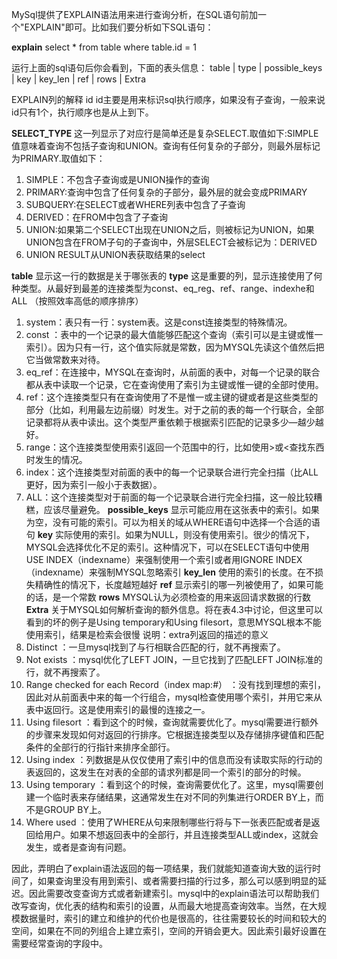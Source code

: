 MySql提供了EXPLAIN语法用来进行查询分析，在SQL语句前加一个"EXPLAIN"即可。比如我们要分析如下SQL语句：

**explain** select * from table where table.id = 1

运行上面的sql语句后你会看到，下面的表头信息：
table | type | possible_keys | key | key_len | ref | rows | Extra

EXPLAIN列的解释
id
id主要是用来标识sql执行顺序，如果没有子查询，一般来说id只有1个，执行顺序也是从上到下。

**SELECT_TYPE**
这一列显示了对应行是简单还是复杂SELECT.取值如下:SIMPLE值意味着查询不包括子查询和UNION。查询有任何复杂的子部分，则最外层标记为PRIMARY.取值如下：
  1. SIMPLE：不包含子查询或是UNION操作的查询
  2. PRIMARY:查询中包含了任何复杂的子部分，最外层的就会变成PRIMARY
  3. SUBQUERY:在SELECT或者WHERE列表中包含了子查询
  4. DERIVED：在FROM中包含了子查询
  5. UNION:如果第二个SELECT出现在UNION之后，则被标记为UNION，如果UNION包含在FROM子句的子查询中，外层SELECT会被标记为：DERIVED   
  6. UNION RESULT从UNION表获取结果的select


**table**
显示这一行的数据是关于哪张表的
**type**
这是重要的列，显示连接使用了何种类型。从最好到最差的连接类型为const、eq_reg、ref、range、indexhe和ALL （按照效率高低的顺序排序）
  1. system：表只有一行：system表。这是const连接类型的特殊情况。
  2. const ：表中的一个记录的最大值能够匹配这个查询（索引可以是主键或惟一索引）。因为只有一行，这个值实际就是常数，因为MYSQL先读这个值然后把它当做常数来对待。
  3. eq_ref：在连接中，MYSQL在查询时，从前面的表中，对每一个记录的联合都从表中读取一个记录，它在查询使用了索引为主键或惟一键的全部时使用。
  4. ref：这个连接类型只有在查询使用了不是惟一或主键的键或者是这些类型的部分（比如，利用最左边前缀）时发生。对于之前的表的每一个行联合，全部记录都将从表中读出。这个类型严重依赖于根据索引匹配的记录多少—越少越好。
  5. range：这个连接类型使用索引返回一个范围中的行，比如使用>或<查找东西时发生的情况。
  6. index：这个连接类型对前面的表中的每一个记录联合进行完全扫描（比ALL更好，因为索引一般小于表数据）。
  7. ALL：这个连接类型对于前面的每一个记录联合进行完全扫描，这一般比较糟糕，应该尽量避免。
**possible_keys**
显示可能应用在这张表中的索引。如果为空，没有可能的索引。可以为相关的域从WHERE语句中选择一个合适的语句
**key**
实际使用的索引。如果为NULL，则没有使用索引。很少的情况下，MYSQL会选择优化不足的索引。这种情况下，可以在SELECT语句中使用USE INDEX（indexname）来强制使用一个索引或者用IGNORE INDEX（indexname）来强制MYSQL忽略索引
**key_len**
使用的索引的长度。在不损失精确性的情况下，长度越短越好
**ref**
显示索引的哪一列被使用了，如果可能的话，是一个常数
**rows**
MYSQL认为必须检查的用来返回请求数据的行数
**Extra**
关于MYSQL如何解析查询的额外信息。将在表4.3中讨论，但这里可以看到的坏的例子是Using temporary和Using filesort，意思MYSQL根本不能使用索引，结果是检索会很慢
说明：extra列返回的描述的意义
  1. Distinct ：一旦mysql找到了与行相联合匹配的行，就不再搜索了。
  2. Not exists ：mysql优化了LEFT JOIN，一旦它找到了匹配LEFT JOIN标准的行，就不再搜索了。
  3. Range checked for each Record（index map:#） ：没有找到理想的索引，因此对从前面表中来的每一个行组合，mysql检查使用哪个索引，并用它来从表中返回行。这是使用索引的最慢的连接之一。
  4. Using filesort ：看到这个的时候，查询就需要优化了。mysql需要进行额外的步骤来发现如何对返回的行排序。它根据连接类型以及存储排序键值和匹配条件的全部行的行指针来排序全部行。
  5. Using index ：列数据是从仅仅使用了索引中的信息而没有读取实际的行动的表返回的，这发生在对表的全部的请求列都是同一个索引的部分的时候。
  6. Using temporary ：看到这个的时候，查询需要优化了。这里，mysql需要创建一个临时表来存储结果，这通常发生在对不同的列集进行ORDER BY上，而不是GROUP BY上。
  7. Where used ：使用了WHERE从句来限制哪些行将与下一张表匹配或者是返回给用户。如果不想返回表中的全部行，并且连接类型ALL或index，这就会发生，或者是查询有问题。

因此，弄明白了explain语法返回的每一项结果，我们就能知道查询大致的运行时间了，如果查询里没有用到索引、或者需要扫描的行过多，那么可以感到明显的延迟。因此需要改变查询方式或者新建索引。mysql中的explain语法可以帮助我们改写查询，优化表的结构和索引的设置，从而最大地提高查询效率。当然，在大规模数据量时，索引的建立和维护的代价也是很高的，往往需要较长的时间和较大的空间，如果在不同的列组合上建立索引，空间的开销会更大。因此索引最好设置在需要经常查询的字段中。
